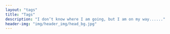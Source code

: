 ```yaml
---
layout: "tags"
title: "Tags"
description: "I don’t know where I am going, but I am on my way......"
header-img: "img/header_img/head_bg.jpg"
---
```

